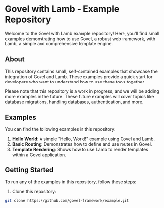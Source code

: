 # Govel with Lamb - Example Repository

Welcome to the Govel with Lamb example repository! Here, you'll find small examples demonstrating how to use Govel, a robust web framework, with Lamb, a simple and comprehensive template engine.

## About

This repository contains small, self-contained examples that showcase the integration of Govel and Lamb. These examples provide a quick start for developers who want to understand how to use these tools together.

Please note that this repository is a work in progress, and we will be adding more examples in the future. These future examples will cover topics like database migrations, handling databases, authentication, and more.

## Examples

You can find the following examples in this repository:

1. **Hello World**: A simple "Hello, World!" example using Govel and Lamb.
2. **Basic Routing**: Demonstrates how to define and use routes in Govel.
3. **Template Rendering**: Shows how to use Lamb to render templates within a Govel application.

## Getting Started

To run any of the examples in this repository, follow these steps:

1. Clone this repository:

```bash
git clone https://github.com/govel-framework/example.git
